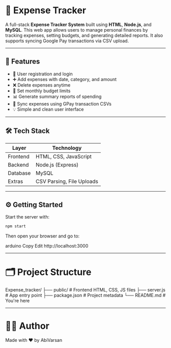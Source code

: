 # 💸 Expense Tracker

A full-stack **Expense Tracker System** built using **HTML**, **Node.js**, and **MySQL**. This web app allows users to manage personal finances by tracking expenses, setting budgets, and generating detailed reports. It also supports syncing Google Pay transactions via CSV upload.

---

## 🚀 Features

- 👤 User registration and login  
- ➕ Add expenses with date, category, and amount  
- ❌ Delete expenses anytime  
- 🎯 Set monthly budget limits  
- 📊 Generate summary reports of spending  
- 🔄 Sync expenses using GPay transaction CSVs  
- 💡 Simple and clean user interface

---

## 🛠 Tech Stack

| Layer     | Technology         |
|-----------|--------------------|
| Frontend  | HTML, CSS, JavaScript |
| Backend   | Node.js (Express)  |
| Database  | MySQL              |
| Extras    | CSV Parsing, File Uploads |

---

## ⚙️ Getting Started

Start the server with:

```bash
npm start

```
Then open your browser and go to:

arduino
Copy
Edit
http://localhost:3000

---

# 🗂 Project Structure
Expense_tracker/
├── public/           # Frontend HTML, CSS, JS files
├── server.js         # App entry point
├── package.json      # Project metadata
└── README.md         # You're here

---

# 👨‍💻 Author
Made with ❤️ by AbiVarsan
